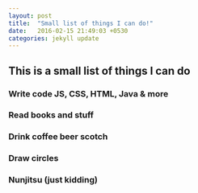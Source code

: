 ```yaml
---
layout: post
title:  "Small list of things I can do!"
date:   2016-02-15 21:49:03 +0530
categories: jekyll update
---
```


## This is a small list of things I can do

### Write code JS, CSS, HTML, Java & more

### Read books and stuff

### Drink coffee beer scotch

### Draw circles

### Nunjitsu (just kidding)
